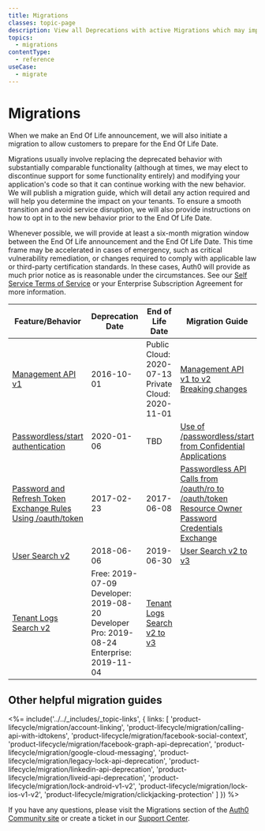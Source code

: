 ```yaml
---
title: Migrations
classes: topic-page
description: View all Deprecations with active Migrations which may impact your tenant.
topics:
  - migrations
contentType:
  - reference
useCase:
  - migrate
---
```

# Migrations

When we make an End Of Life announcement, we will also initiate a migration to allow customers to prepare for the End Of Life Date. 

Migrations usually involve replacing the deprecated behavior with substantially comparable functionality (although at times, we may elect to discontinue support for some functionality entirely) and modifying your application's code so that it can continue working with the new behavior. We will publish a migration guide, which will detail any action required and will help you determine the impact on your tenants. To ensure a smooth transition and avoid service disruption, we will also provide instructions on how to opt in to the new behavior prior to the End Of Life Date. 

Whenever possible, we will provide at least a six-month migration window between the End Of Life announcement and the End Of Life Date. This time frame may be accelerated in cases of emergency, such as critical vulnerability remediation, or changes required to comply with applicable law or third-party certification standards. In these cases, Auth0 will provide as much prior notice as is reasonable under the circumstances. See our [Self Service Terms of Service](https://auth0.com/legal/ss-tos) or your Enterprise Subscription Agreement for more information. 

| Feature/Behavior | Deprecation Date | End of Life Date | Migration Guide |
| -- | -- | -- | -- |
| [Management API v1](/product-lifecycle/deprecated/management-api-v1) | 2016-10-01 | Public Cloud: 2020-07-13 </br> Private Cloud: 2020-11-01 | [Management API v1 to v2](/product-lifecycle/migration/management-api-v1-v2)</br> [Breaking changes](/api/management/v2/changes) |
| [Passwordless/start authentication](/product-lifecycle/deprecated/passwordless-start) | 2020-01-06 | TBD | [Use of /passwordless/start from Confidential Applications](/product-lifecycle/migration/passwordless-start) |
| [Password and Refresh Token Exchange Rules Using /oauth/token](/product-lifecycle/upgrades/password-refresh-token-exchange-rules) | 2017-02-23 | 2017-06-08 | [Passwordless API Calls from /oauth/ro to /oauth/token](/product-lifecycle/migration/migration-oauthro-oauthtoken-pwdless) </br> [Resource Owner Password Credentials Exchange](/product-lifecycle/migration/migration-oauthro-oauthtoken) |
| [User Search v2](/product-lifecycle/deprecated/search-v2) | 2018-06-06 | 2019-06-30 | [User Search v2 to v3](/product-lifecycle/migration/migrate-search-v2-v3) |
| [Tenant Logs Search v2](/product-lifecycle/deprecated/logs-search-v2) | Free: 2019-07-09 </br> Developer: 2019-08-20 </br> Developer Pro: 2019-08-24 </br> Enterprise: 2019-11-04 | [Tenant Logs Search v2 to v3](/product-lifecycle/migration/migrate-logs-v2-v3) |

## Other helpful migration guides

<%= include('../../_includes/_topic-links', { links: [
  'product-lifecycle/migration/account-linking',
  'product-lifecycle/migration/calling-api-with-idtokens',
  'product-lifecycle/migration/facebook-social-context',
  'product-lifecycle/migration/facebook-graph-api-deprecation',
  'product-lifecycle/migration/google-cloud-messaging',
  'product-lifecycle/migration/legacy-lock-api-deprecation',
  'product-lifecycle/migration/linkedin-api-deprecation',
  'product-lifecycle/migration/liveid-api-deprecation',
  'product-lifecycle/migration/lock-android-v1-v2',
  'product-lifecycle/migration/lock-ios-v1-v2',
  'product-lifecycle/migration/clickjacking-protection'
] }) %>

If you have any questions, please visit the Migrations section of the [Auth0 Community site](https://community.auth0.com/c/auth0-community/Migrations) or create a ticket in our [Support Center](${env.DOMAIN_URL_SUPPORT}).
